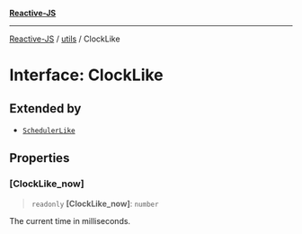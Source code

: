 [**Reactive-JS**](../../README.md)

***

[Reactive-JS](../../README.md) / [utils](../README.md) / ClockLike

# Interface: ClockLike

## Extended by

- [`SchedulerLike`](SchedulerLike.md)

## Properties

### \[ClockLike\_now\]

> `readonly` **\[ClockLike\_now\]**: `number`

The current time in milliseconds.
